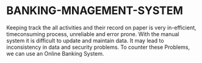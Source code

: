 # BANKING-MNAGEMENT-SYSTEM
Keeping track the all activities and their record on paper is very in-efficient, timeconsuming process, unreliable and error prone. With the manual system it is difficult to
update and maintain data. It may lead to inconsistency in data and security problems.
To counter these Problems, we can use an Online Banking System.
